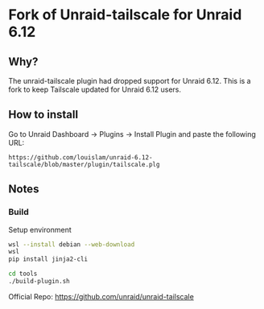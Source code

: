 # Fork of Unraid-tailscale for Unraid 6.12

## Why?

The unraid-tailscale plugin had dropped support for Unraid 6.12. This is a fork to keep Tailscale updated for Unraid 6.12 users.

## How to install 

Go to Unraid Dashboard -> Plugins -> Install Plugin and paste the following URL:

```
https://github.com/louislam/unraid-6.12-tailscale/blob/master/plugin/tailscale.plg
```


## Notes

### Build


Setup environment

```bash
wsl --install debian --web-download
wsl
pip install jinja2-cli
```

```bash
cd tools
./build-plugin.sh
```

Official Repo: https://github.com/unraid/unraid-tailscale
